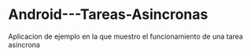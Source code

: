Android---Tareas-Asincronas
===========================

Aplicacion de ejemplo en la que muestro el funcionamiento de una tarea asincrona
